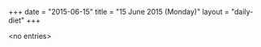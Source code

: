 +++
date = "2015-06-15"
title = "15 June 2015 (Monday)"
layout = "daily-diet"
+++

<p>&lt;no entries&gt;</p>